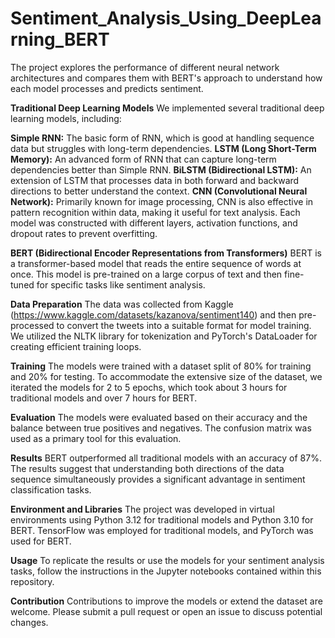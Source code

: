 # Sentiment_Analysis_Using_DeepLearning_BERT
The project explores the performance of different neural network architectures and compares them with BERT's approach to understand how each model processes and predicts sentiment.

**Traditional Deep Learning Models**
We implemented several traditional deep learning models, including:

**Simple RNN:** The basic form of RNN, which is good at handling sequence data but struggles with long-term dependencies.
**LSTM (Long Short-Term Memory):** An advanced form of RNN that can capture long-term dependencies better than Simple RNN.
**BiLSTM (Bidirectional LSTM):** An extension of LSTM that processes data in both forward and backward directions to better understand the context.
**CNN (Convolutional Neural Network):** Primarily known for image processing, CNN is also effective in pattern recognition within data, making it useful for text analysis.
Each model was constructed with different layers, activation functions, and dropout rates to prevent overfitting.

**BERT (Bidirectional Encoder Representations from Transformers)**
BERT is a transformer-based model that reads the entire sequence of words at once. This model is pre-trained on a large corpus of text and then fine-tuned for specific tasks like sentiment analysis.

**Data Preparation**
The data was collected from Kaggle (https://www.kaggle.com/datasets/kazanova/sentiment140) and then pre-processed to convert the tweets into a suitable format for model training. We utilized the NLTK library for tokenization and PyTorch's DataLoader for creating efficient training loops.

**Training**
The models were trained with a dataset split of 80% for training and 20% for testing. To accommodate the extensive size of the dataset, we iterated the models for 2 to 5 epochs, which took about 3 hours for traditional models and over 7 hours for BERT.

**Evaluation**
The models were evaluated based on their accuracy and the balance between true positives and negatives. The confusion matrix was used as a primary tool for this evaluation.

**Results**
BERT outperformed all traditional models with an accuracy of 87%. The results suggest that understanding both directions of the data sequence simultaneously provides a significant advantage in sentiment classification tasks.

**Environment and Libraries**
The project was developed in virtual environments using Python 3.12 for traditional models and Python 3.10 for BERT. TensorFlow was employed for traditional models, and PyTorch was used for BERT.

**Usage**
To replicate the results or use the models for your sentiment analysis tasks, follow the instructions in the Jupyter notebooks contained within this repository.

**Contribution**
Contributions to improve the models or extend the dataset are welcome. Please submit a pull request or open an issue to discuss potential changes.
